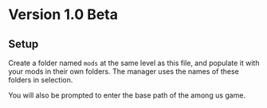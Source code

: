 # Version 1.0 Beta

## Setup
Create a folder named `mods` at the same level as this file, and populate it
with your mods in their own folders. The manager uses the names of these folders
in selection.

You will also be prompted to enter the base path of the among us game.
